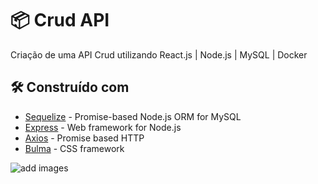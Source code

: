 # 📦 Crud API

Criação de uma API Crud utilizando React.js | Node.js | MySQL | Docker

## 🛠️ Construído com

* [Sequelize](https://www.npmjs.com/package/sequelize) - Promise-based Node.js ORM for MySQL
* [Express](https://expressjs.com/) - Web framework for Node.js
* [Axios](https://axios-http.com/docs/intro) - Promise based HTTP
* [Bulma](https://rometools.github.io/rome/) - CSS framework

<img src="project_dguests/images/add.png" alt="add images"/>

